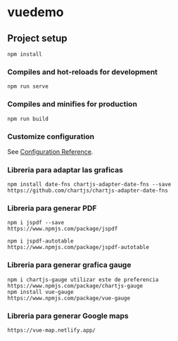 # vuedemo

## Project setup
```
npm install
```

### Compiles and hot-reloads for development
```
npm run serve
```

### Compiles and minifies for production
```
npm run build
```

### Customize configuration
See [Configuration Reference](https://cli.vuejs.org/config/).

### Libreria para adaptar las graficas  
```
npm install date-fns chartjs-adapter-date-fns --save
https://github.com/chartjs/chartjs-adapter-date-fns

```
### Libreria para generar PDF 
```
npm i jspdf --save
https://www.npmjs.com/package/jspdf

npm i jspdf-autotable
https://www.npmjs.com/package/jspdf-autotable
```
### Libreria para generar grafica gauge
```
npm i chartjs-gauge utilizar este de preferencia
https://www.npmjs.com/package/chartjs-gauge
npm install vue-gauge
https://www.npmjs.com/package/vue-gauge
```
### Libreria para generar Google maps
```
https://vue-map.netlify.app/
```